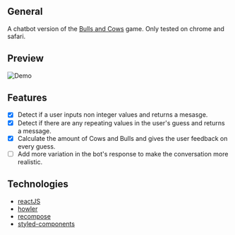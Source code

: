 
## General
A chatbot version of the [Bulls and Cows](https://en.wikipedia.org/wiki/Bulls_and_Cows) game.
Only tested on chrome and safari.

## Preview
![Demo](screens/demo.gif)

## Features
- [x] Detect if a user inputs non integer values and returns a mesasge.
- [x] Detect if there are any repeating values in the user's guess and returns a message.
- [x] Calculate the amount of Cows and Bulls and gives the user feedback on every guess.
- [ ] Add more variation in the bot's response to make the conversation more realistic.

## Technologies

* [reactJS](https://github.com/facebook/react)
* [howler](https://github.com/goldfire/howler.js/)
* [recompose](https://github.com/acdlite/recompose)
* [styled-components](https://github.com/styled-components/styled-components/)
